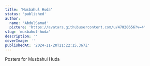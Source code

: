 ```yaml
---
title: 'Musbahul Huda'
status: 'published'
author:
  name: 'AbdulSamad'
  picture: 'https://avatars.githubusercontent.com/u/47020656?v=4'
slug: 'musbahul-huda'
description: ''
coverImage: ''
publishedAt: '2024-11-20T21:22:15.367Z'
---
```


Posters for Musbahul Huda